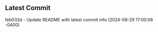
## Latest Commit
feb032d - Update README with latest commit info (2024-08-29 17:00:08 -0400) <Yunxi-Zhou>
